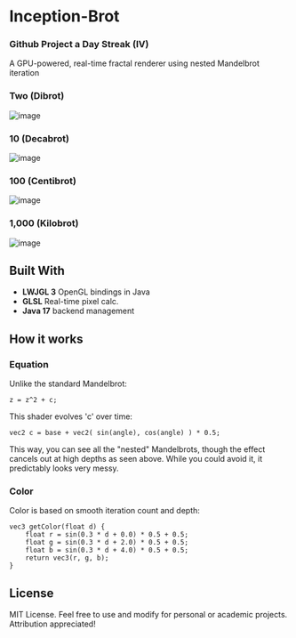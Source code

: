 # Inception-Brot
### Github Project a Day Streak (IV)

A GPU-powered, real-time fractal renderer using nested Mandelbrot iteration

### Two (Dibrot)
![image](https://github.com/user-attachments/assets/7e52ab4f-6e5e-41b7-b02b-25066f9e289e)

### 10 (Decabrot)
![image](https://github.com/user-attachments/assets/d5be1891-244a-4f1b-8f8b-fe0694d8fa74)

### 100 (Centibrot)
![image](https://github.com/user-attachments/assets/805c6f6d-6bb2-44ee-93c6-6d4e451d72e7)

### 1,000 (Kilobrot)
![image](https://github.com/user-attachments/assets/8fcc9332-c012-46ea-bf5a-ffdf556bd0bf)


## Built With
- **LWJGL 3** OpenGL bindings in Java
- **GLSL** Real-time pixel calc.
- **Java 17** backend management


## How it works


### Equation
Unlike the standard Mandelbrot:
```
z = z^2 + c;
```

This shader evolves 'c' over time:
```
vec2 c = base + vec2( sin(angle), cos(angle) ) * 0.5;
```
This way, you can see all the "nested" Mandelbrots, though the effect cancels out at high depths as seen above.
While you could avoid it, it predictably looks very messy.


### Color
Color is based on smooth iteration count and depth:
```
vec3 getColor(float d) {
    float r = sin(0.3 * d + 0.0) * 0.5 + 0.5;
    float g = sin(0.3 * d + 2.0) * 0.5 + 0.5;
    float b = sin(0.3 * d + 4.0) * 0.5 + 0.5;
    return vec3(r, g, b);
}
```

## License
MIT License. Feel free to use and modify for personal or academic projects. Attribution appreciated!
